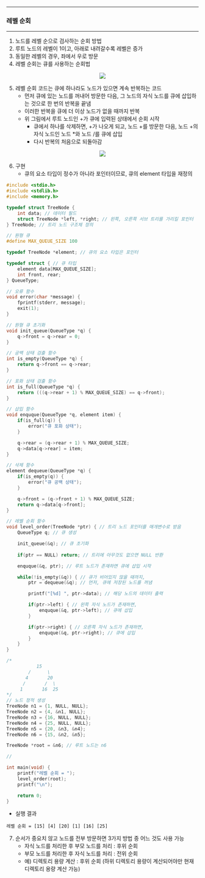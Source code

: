 -----
### 레벨 순회
-----
1. 노드를 레벨 순으로 검사하는 순회 방법
2. 루트 노드의 레벨이 1이고, 아래로 내려갈수록 레벨은 증가
3. 동일한 레벨의 경우, 좌에서 우로 방문
4. 레벨 순회는 큐를 사용하는 순회법
<div align="center">
<img src="https://github.com/user-attachments/assets/54ddfed1-4f5c-4286-8985-1509734fb01d">
</div>

5. 레벨 순회 코드는 큐에 하나라도 노드가 있으면 계속 반복하는 코드
   - 먼저 큐에 있는 노드를 꺼내어 방문한 다음, 그 노드의 자식 노드를 큐에 삽입하는 것으로 한 번의 반복을 끝냄
   - 이러한 반복을 큐에 더 이상 노드가 없을 때까지 반복
   - 위 그림에서 루트 노드인 +가 큐에 입력된 상태에서 순회 시작
     + 큐에서 하나를 삭제하면, +가 나오게 되고, 노드 +를 방문한 다음, 노드 +의 자식 노드인 노드 *와 노드 /를 큐에 삽입
     + 다시 반복의 처음으로 되돌아감
<div align="center">
<img src="https://github.com/user-attachments/assets/fe3f582e-014b-4063-824c-748ecabaf6ca">
</div>

6. 구현
   - 큐의 요소 타입이 정수가 아니라 포인터이므로, 큐의 element 타입을 재정의
```c
#include <stdio.h>
#include <stdlib.h>
#include <memory.h>

typedef struct TreeNode {
    int data; // 데이터 필드
    struct TreeNode *left, *right; // 왼쪽, 오른쪽 서브 트리를 가리킬 포인터
} TreeNode; // 트리 노드 구조체 정의

// 원형 큐
#define MAX_QUEUE_SIZE 100

typedef TreeNode *element; // 큐의 요소 타입은 포인터

typedef struct { // 큐 타입
    element data[MAX_QUEUE_SIZE];
    int front, rear; 
} QueueType;

// 오류 함수
void error(char *message) {
    fprintf(stderr, message);
    exit(1);
}

// 원형 큐 초기화
void init_queue(QueueType *q) {
    q->front = q->rear = 0;
}

// 공백 상태 검출 함수
int is_empty(QueueType *q) {
    return q->front == q->rear;
}

// 포화 상태 검출 함수
int is_full(QueueType *q) {
    return (((q->rear + 1) % MAX_QUEUE_SIZE) == q->front);
}

// 삽입 함수
void enquque(QueueType *q, element item) {
    if(is_full(q)) {
        error("큐 포화 상태");
    }

    q->rear = (q->rear + 1) % MAX_QUEUE_SIZE;
    q->data[q->rear] = item; 
}

// 삭제 함수
element dequeue(QueueType *q) {
    if(is_empty(q)) {
        error("큐 공백 상태");
    }

    q->front = (q->front + 1) % MAX_QUEUE_SIZE;
    return q->data[q->front];
}

// 레벨 순회 함수
void level_order(TreeNode *ptr) { // 트리 노드 포인터를 매개변수로 받음
    QueueType q; // 큐 생성

    init_queue(&q); // 큐 초기화
    
    if(ptr == NULL) return; // 트리에 아무것도 없으면 NULL 반환

    enquque(&q, ptr); // 루트 노드가 존재하면 큐에 삽입 시작

    while(!is_empty(&q)) { // 큐가 비어있지 않을 때까지,
        ptr = dequeue(&q); // 먼저, 큐에 저장된 노드를 꺼냄

        printf("[%d] ", ptr->data); // 해당 노드의 데이터 출력

        if(ptr->left) { // 왼쪽 자식 노드가 존재하면,
            enquque(&q, ptr->left); // 큐에 삽입
        }

        if(ptr->right) { // 오른쪽 자식 노드가 존재하면,
            enquque(&q, ptr->right); // 큐에 삽입
        }
    }
}

/*
           15
        /      \
       4       20
      /       /  \
     1       16  25
*/
// 노드 정적 생성
TreeNode n1 = {1, NULL, NULL};
TreeNode n2 = {4, &n1, NULL};
TreeNode n3 = {16, NULL, NULL};
TreeNode n4 = {25, NULL, NULL};
TreeNode n5 = {20, &n3, &n4};
TreeNode n6 = {15, &n2, &n5};

TreeNode *root = &n6; // 루트 노드는 n6

// 

int main(void) {
    printf("레벨 순회 = ");
    level_order(root);
    printf("\n");

    return 0;
}
```
  - 실행 결과
```
레벨 순회 = [15] [4] [20] [1] [16] [25] 
```

7. 순서가 중요치 않고 노드를 전부 방문하면 3가지 방법 중 어느 것도 사용 가능
   - 자식 노드를 처리한 후 부모 노드를 처리 : 후위 순회
   - 부모 노드를 처리한 후 자식 노드를 처리 : 전위 순회
   - 예) 디렉토리 용량 계산 : 후위 순회 (하위 디렉토리 용량이 계산되어야만 현재 디렉토리 용량 계산 가능)
